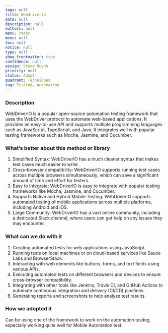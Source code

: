 ```yaml
---
tags: null
title: Webdriverio
date: null
description: null
authors: null
menu: radar
menu: null
toc: null
notice: null
type: null
show_frontmatter: true
confidence: null
assign: Steve Huynh
priority: null
status: Adopt
quadrant: Techniques
tag: Testing, Automation
---
```


<!-- table_of_contents fc4435a9-fd57-4b59-825e-acd20809a379 -->

### Description

WebDriverIO is a popular open-source automation testing framework that uses the WebDriver protocol to automate web-based applications. It provides an easy-to-use API and supports multiple programming languages such as JavaScript, TypeScript, and Java. It integrates well with popular testing frameworks such as Mocha, Jasmine, and Cucumber.

### What’s better about this method or library

1. Simplified Syntax: WebDriverIO has a much cleaner syntax that makes test cases much easier to write.
1. Cross-browser compatibility: WebDriverIO supports running test cases across multiple browsers simultaneously, which can save a significant amount of time and effort for testers.
1. Easy to Integrate: WebDriverIO is easy to integrate with popular testing frameworks like Mocha, Jasmine, and Cucumber.
1. Supports Native and Hybrid Mobile Testing: WebDriverIO supports automated testing of mobile applications across multiple platforms, including Android and iOS.
1. Large Community: WebDriverIO has a vast online community, including a dedicated Slack channel, where users can get help on any issues they may encounter.

### What can we do with it

1. Creating automated tests for web applications using JavaScript.
1. Running tests on local machines or on cloud-based services like Sauce Labs and BrowserStack.
1. Interacting with web elements like buttons, forms, and text fields using various APIs.
1. Executing automated tests on different browsers and devices to ensure cross-browser compatibility.
1. Integrating with other tools like Jenkins, Travis CI, and GitHub Actions to automate continuous integration and delivery (CI/CD) pipelines.
1. Generating reports and screenshots to help analyze test results.

### How we adopted it

Can be using one of the framework to work on the automation testing, especially working quite well for Mobile Automation test.

<!-- child_database d645bd48-f325-4ac1-a6a5-b6bd8fa63afb -->
